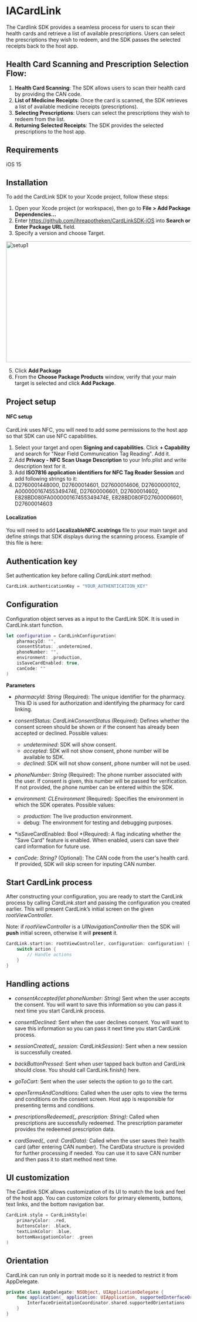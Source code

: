 # IACardLink

The Cardlink SDK provides a seamless process for users to scan their health cards and retrieve a list of available prescriptions. Users can select the prescriptions they wish to redeem, and the SDK passes the selected receipts back to the host app.

## Health Card Scanning and Prescription Selection Flow:
1. **Health Card Scanning**: The SDK allows users to scan their health card by providing the CAN code.
2. **List of Medicine Receipts**: Once the card is scanned, the SDK retrieves a list of available medicine receipts (prescriptions).
3. **Selecting Prescriptions**: Users can select the prescriptions they wish to redeem from the list.
4. **Returning Selected Receipts**: The SDK provides the selected prescriptions to the host app.

## Requirements
iOS 15

## Installation
To add the CardLink SDK to your Xcode project, follow these steps:
1. Open your Xcode project (or workspace), then go to **File > Add Package Dependencies...**
2. Enter https://github.com/ihreapotheken/CardLinkSDK-iOS into **Search or Enter Package URL** field. 
3. Specify a version and choose Target.
<img width="692" height="329" alt="setup1" src="https://github.com/user-attachments/assets/d401c7e0-c3be-43ff-bd0a-51ba73d07d69" />
   
5. Click **Add Package**
6. From the **Choose Package Products** window, verify that your main target is selected and click **Add Package**.

## Project setup
#### NFC setup
CardLink uses NFC, you will need to add some permissions to the host app so that SDK can use NFC capabilities.

1. Select your target and open **Signing and capabilities**. Click **+ Capability** and search for "Near Field Communication Tag Reading". Add it.
2. Add **Privacy - NFC Scan Usage Description** to your Info.plist and write description text for it.
3. Add **ISO7816 application identifiers for NFC Tag Reader Session** and add following strings to it:
4. D2760001448000, D27600014601, D27600014606, D27600000102, A000000167455349474E, D27600006601, D27600014602, E828BD080FA000000167455349474E, E828BD080FD27600006601, D27600014603

#### Localization
You will need to add **LocalizableNFC.xcstrings** file to your main target and define strings that SDK displays during the scanning process. Example of this file is here: 

## Authentication key
Set authentication key before calling *CardLink.start* method:
```swift
CardLink.authenticationKey = "YOUR_AUTHENTICATION_KEY"
```

## Configuration
Configuration object serves as a input to the CardLink SDK. It is used in CardLink.start function.
```swift
let configuration = CardLinkConfiguration(
    pharmacyId: "", 
    consentStatus: .undetermined, 
    phoneNumber: "", 
    environment: .production, 
    isSaveCardEnabled: true, 
    canCode: ""
)
```

**Parameters**
- *pharmacyId: String* (Required):
The unique identifier for the pharmacy. This ID is used for authorization and identifying the pharmacy for card linking.

- *consentStatus: CardLinkConsentStatus* (Required):
Defines whether the consent screen should be shown or if the consent has already been accepted or declined. Possible values:
  - *undetermined*: SDK will show consent.
  - *accepted*: SDK will not show consent, phone number will be available to SDK.
  - *declined*: SDK will not show consent, phone number will not be used.
- *phoneNumber: String* (Required):
The phone number associated with the user. If consent is given, this number will be passed for verification. If not provided, the phone number can be entered within the SDK.
- *environment: CLEnvironment* (Required):
Specifies the environment in which the SDK operates. Possible values:
  - *production*: The live production environment.
  - debug: The environment for testing and debugging purposes.

- *isSaveCardEnabled: Bool *(Required):
A flag indicating whether the "Save Card" feature is enabled. When enabled, users can save their card information for future use.

- *canCode: String?* (Optional):
The CAN code from the user's health card. If provided, SDK will skip screen for inputing CAN number.

## Start CardLink process
After constructing your configuration, you are ready to start the CardLink process by calling *CardLink.start* and passing the configuration you created earlier. This will present CardLink’s initial screen on the given *rootViewController*. 

Note: if *rootViewController* is a *UINavigationController* then the SDK will **push** initial screen, otherwise it will **present** it.

```swift
CardLink.start(on: rootViewController, configuration: configuration) { action in
    switch action {
        // Handle actions
    }
}
```

## Handling actions
- *consentAccepted(let phoneNumber: String)*
Sent when the user accepts the consent. You will want to save this information so you can pass it next time you start CardLink process.

- *consentDeclined:*
Sent when the user declines consent. You will want to save this information so you can pass it next time you start CardLink process.

- *sessionCreated(_ session: CardLinkSession):*
Sent when a new session is successfully created.

- *backButtonPressed:*
Sent when user tapped back button and CardLink should close. You should call CardLink.finish() here.

- *goToCart:*
Sent when the user selects the option to go to the cart.

- *openTermsAndConditions:*
Called when the user opts to view the terms and conditions on the consent screen. Host app is responsible for presenting terms and conditions.

- *prescriptionsRedeemed(_ prescription: String):*
Called when prescriptions are successfully redeemed. The prescription parameter provides the redeemed prescription data.

- *cardSaved(_ card: CardData):*
Called when the user saves their health card (after entering CAN number). The CardData structure is provided for further processing if needed. You can use it to save CAN number and then pass it to start method next time.

## UI customization
The Cardlink SDK allows customization of its UI to match the look and feel of the host app. You can customize colors for primary elements, buttons, text links, and the bottom navigation bar.

```swift
CardLink.style = CardLinkStyle(
    primaryColor: .red, 
    buttonsColor: .black, 
    textLinkColor: .blue, 
    bottomNavigationColor: .green
)
```

## Orientation
CardLink can run only in portrait mode so it is needed to restrict it from AppDelegate.

```swift
private class AppDelegate: NSObject, UIApplicationDelegate {
    func application(_ application: UIApplication, supportedInterfaceOrientationsFor window: UIWindow?) -> UIInterfaceOrientationMask {
        InterfaceOrientationCoordinator.shared.supportedOrientations
    }
}
```
